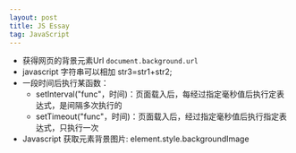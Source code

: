 ```yaml
---
layout: post
title: JS Essay
tag: JavaScript
---
```


* 获得网页的背景元素Url `document.background.url`
* javascript 字符串可以相加 str3=str1+str2;
* 一段时间后执行某函数：
     - setInterval("func"，时间)：页面载入后，每经过指定毫秒值后执行定表达式，是间隔多次执行的
    - setTimeout("func"，时间)：页面载入后，经过指定毫秒值后执行指定表达式，只执行一次
* Javascript 获取元素背景图片: element.style.backgroundImage







